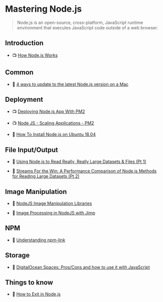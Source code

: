 # Mastering Node.js

> Node.js is an open-source, cross-platform, JavaScript runtime environment that executes JavaScript code outside of a web browser.

## Introduction

- 📺 [How Node.js Works](https://www.youtube.com/watch?v=jOupHNvDIq8)

## Common

- 📖 [4 ways to update to the latest Node.js version on a Mac](https://bytearcher.com/articles/ways-to-get-the-latest-node.js-version-on-a-mac/)

## Deployment

- 📺 [Deploying Node.js App With PM2](https://www.youtube.com/watch?v=RF6Dzwwpduo)

- 📺 [Node JS - Scaling Applications - PM2](https://www.youtube.com/watch?v=iHzoQy1jx7M)

- 📖 [How To Install Node.js on Ubuntu 18.04](https://www.digitalocean.com/community/tutorials/how-to-install-node-js-on-ubuntu-18-04)

## File Input/Output

- 📖 [Using Node.js to Read Really, Really Large Datasets & Files (Pt 1)](https://itnext.io/using-node-js-to-read-really-really-large-files-pt-1-d2057fe76b33)

- 📖 [Streams For the Win: A Performance Comparison of Node.js Methods for Reading Large Datasets (Pt 2)](https://itnext.io/streams-for-the-win-a-performance-comparison-of-nodejs-methods-for-reading-large-datasets-pt-2-bcfa732fa40e)

## Image Manipulation

- 📖 [NodeJS Image Manipulation Libraries](https://medium.com/on-discord/nodejs-image-manipulation-libraries-43a3f955cc67)

- 📖 [Image Processing in NodeJS with Jimp](https://medium.com/@rossbulat/image-processing-in-nodejs-with-jimp-174f39336153)

## NPM

- 📖 [Understanding npm-link](https://medium.com/dailyjs/how-to-use-npm-link-7375b6219557)

## Storage

- 📖 [DigitalOcean Spaces: Pros/Cons and how to use it with JavaScript](https://medium.com/dailyjs/digital-ocean-spaces-pros-cons-and-how-to-use-it-with-javascript-1802559ce2bd)

## Things to know

- 📖 [How to Exit in Node.js](https://stackabuse.com/how-to-exit-in-node-js/)
